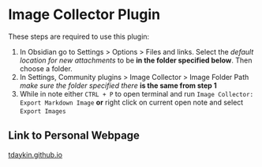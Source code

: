 # Image Collector Plugin

These steps are required to use this plugin:

1. In Obsidian go to Settings > Options > Files and links. Select the *default location for new attachments* to be **in the folder specified below**. Then choose a folder.
2. In Settings, Community plugins > Image Collector > Image Folder Path *make sure the folder specified there* **is the same from step 1**
3. While in note either `CTRL + P` to open terminal and run `Image Collector: Export Markdown Image` **or** right click on current open note and select `Export Images`

## Link to Personal Webpage

[tdaykin.github.io](https://tdaykin.github.io)


